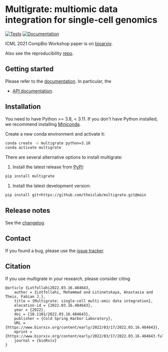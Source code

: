 # Multigrate: multiomic data integration for single-cell genomics

[![Tests][badge-tests]][link-tests]
[![Documentation][badge-docs]][link-docs]

ICML 2021 CompBio Workshop paper is on [bioarxiv](https://www.biorxiv.org/content/10.1101/2022.03.16.484643v1).

Also see the reproducibility [repo](https://github.com/theislab/multigrate_reproducibility).

## Getting started

Please refer to the [documentation][link-docs]. In particular, the

-   [API documentation][link-api].

## Installation

You need to have Python >= 3.8, < 3.11. If you don't have
Python installed, we recommend installing [Miniconda](https://docs.conda.io/en/latest/miniconda.html).

Create a new conda environment and activate it:

```bash
conda create -n multigrate python=3.10
conda activate multigrate
```

There are several alternative options to install multigrate:

1. Install the latest release from [PyPI][pip-link]:

```bash
pip install multigrate
```

1. Install the latest development version:

```bash
pip install git+https://github.com/theislab/multigrate.git@main
```

## Release notes

See the [changelog][changelog].

## Contact

If you found a bug, please use the [issue tracker][issue-tracker].

## Citation

If you use multigrate in your research, please consider citing

```
@article {Lotfollahi2022.03.16.484643,
	author = {Lotfollahi, Mohammad and Litinetskaya, Anastasia and Theis, Fabian J.},
	title = {Multigrate: single-cell multi-omic data integration},
	elocation-id = {2022.03.16.484643},
	year = {2022},
	doi = {10.1101/2022.03.16.484643},
	publisher = {Cold Spring Harbor Laboratory},
	URL = {https://www.biorxiv.org/content/early/2022/03/17/2022.03.16.484643},
	eprint = {https://www.biorxiv.org/content/early/2022/03/17/2022.03.16.484643.full.pdf},
	journal = {bioRxiv}
}
```

[badge-tests]: https://img.shields.io/github/actions/workflow/status/theislab/multigrate/test.yml?branch=main
[link-tests]: https://github.com/theislab/multigrate/actions/workflows/test.yaml
[badge-docs]: https://img.shields.io/readthedocs/multigrate
[issue-tracker]: https://github.com/theislab/multigrate/issues
[changelog]: https://multigrate.readthedocs.io/en/latest/changelog.html
[link-docs]: https://multigrate.readthedocs.io
[link-api]: https://multigrate.readthedocs.io/en/latest/api.html
[pip-link]: https://pypi.org/project/multigrate/
